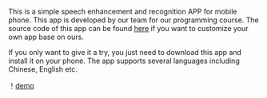 This is a simple speech enhancement and recognition APP for mobile phone. This app is developed by our team for our programming course. The source code of this app can be found [here](https://github.com/Mr-lwd/Whisper-Test-App) if you want to customize your own app base on ours.

If you only want to give it a try, you just need to download this app and install it on your phone. The app supports several languages including Chinese, English etc. 

！[demo](demo.gif)
